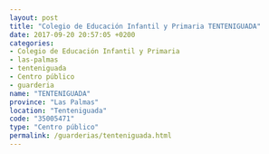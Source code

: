 ```yaml
---
layout: post
title: "Colegio de Educación Infantil y Primaria TENTENIGUADA"
date: 2017-09-20 20:57:05 +0200
categories:
- Colegio de Educación Infantil y Primaria
- las-palmas
- tenteniguada
- Centro público
- guarderia
name: "TENTENIGUADA"
province: "Las Palmas"
location: "Tenteniguada"
code: "35005471"
type: "Centro público"
permalink: /guarderias/tenteniguada.html
---
```

